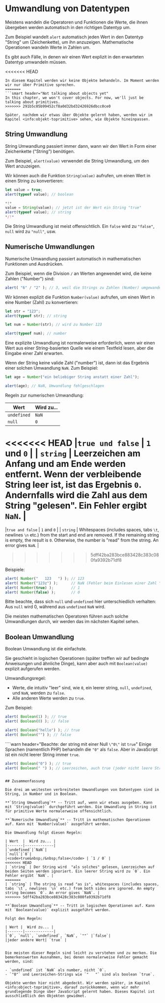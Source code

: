 # Umwandlung von Datentypen

Meistens wandeln die Operatoren und Funktionen die Werte, die ihnen übergeben werden automatisch in den richtigen Datentyp um.

Zum Beispiel wandelt `alert` automatisch jeden Wert in den Datentyp "String" um (Zeichenkette), um ihn anzuzeigen. Mathematische Operationen wandeln Werte in Zahlen um.

Es gibt auch Fälle, in denen wir einen Wert explizit in den erwarteten Datentyp umwandeln müssen.

<<<<<<< HEAD
```smart header="Noch nicht von Objekten sprechen"
In diesem Kapitel werden wir keine Objekte behandeln. Im Moment werden wir nur über Primitive sprechen.
=======
```smart header="Not talking about objects yet"
In this chapter, we won't cover objects. For now, we'll just be talking about primitives.
>>>>>>> 291b5c05b99452cf8a0d32bd32426926dbcc0ce0

Später, nachdem wir etwas über Objekte gelernt haben, werden wir im Kapitel <info:objekt-toprimitive> sehen, wie Objekte hineinpassen.
```

## String Umwandlung

String Umwandlung passiert immer dann, wann wir den Wert in Form einer Zeichenkette ("String") benötigen.

Zum Beispiel, `alert(value)` verwendet die String Umwandlung, um den Wert anzuzeigen.

Wir können auch die Funktion `String(value)` aufrufen, um einen Wert in einen String zu konvertieren:

```js run
let value = true;
alert(typeof value); // boolean

*!*
value = String(value); // jetzt ist der Wert ein String "true"
alert(typeof value); // string
*/!*
```

Die String Umwandlung ist meist offensichtlich. Ein `false` wird zu `"false"`, `null` wird zu `"null"`, usw.

## Numerische Umwandlungen

Numerische Umwandlung passiert automatisch in mathematischen Funktionen und Ausdrücken.

Zum Beispiel, wenn die Division `/` an Werten angewendet wird, die keine Zahlen ("Number") sind:

```js run
alert( "6" / "2" ); // 3, weil die Strings zu Zahlen (Number) umgewandelt werden
```

Wir können explizit die Funktion `Number(value)` aufrufen, um einen Wert in eine Number (Zahl) zu konvertieren:

```js run
let str = "123";
alert(typeof str); // string

let num = Number(str); // wird zu Number 123

alert(typeof num); // number
```

Eine explizite Umwandlung ist normalerweise erforderlich, wenn wir einen Wert aus einer String-basierten Quelle wie einem Textfeld lesen, aber die Eingabe einer Zahl erwarten.

Wenn der String keine valide Zahl ("number") ist, dann ist das Ergebnis einer solchen Umwandlung `NaN`. Zum Beispiel:

```js run
let age = Number("ein beliebiger String anstatt einer Zahl");

alert(age); // NaN, Umwandlung fehlgeschlagen
```

Regeln zur numerischen Umwandlung:

| Wert  |  Wird zu... |
|-------|-------------|
|`undefined`|`NaN`|
|`null`|`0`|
<<<<<<< HEAD
|<code>true&nbsp;und&nbsp;false</code> | `1` und `0` |
| `string` | Leerzeichen am Anfang und am Ende werden entfernt. Wenn der verbleibende String leer ist, ist das Ergebnis `0`. Andernfalls wird die Zahl aus dem String "gelesen". Ein Fehler ergibt `NaN`. |
=======
|<code>true&nbsp;and&nbsp;false</code> | `1` and `0` |
| `string` | Whitespaces (includes spaces, tabs `\t`, newlines `\n` etc.) from the start and end are removed. If the remaining string is empty, the result is `0`. Otherwise, the number is "read" from the string. An error gives `NaN`. |
>>>>>>> 5dff42ba283bce883428c383c080fa9392b71df8

Beispiele:

```js run
alert( Number("   123   ") ); // 123
alert( Number("123z") );      // NaN (Fehler beim Einlesen einer Zahl "z")
alert( Number(true) );        // 1
alert( Number(false) );       // 0
```

Bitte beachte, dass sich `null` und `undefined` hier unterschiedlich verhalten: Aus `null` wird 0, während aus `undefined` `NaN` wird.

Die meisten mathematischen Operatoren führen auch solche Umwandlungen durch, wir werden das im nächsten Kapitel sehen.

## Boolean Umwandlung

Boolean Umwandlung ist die einfachste.

Sie geschieht in logischen Operationen (später treffen wir auf bedingte Anweisungen und ähnliche Dinge), kann aber auch mit `Boolean(value)` explizit aufgerufen werden.

Umwandlungsregel:

- Werte, die intuitiv "leer" sind, wie `0`, ein leerer string, `null`, `undefined`, und `NaN`, werden zu `false`.
- Alle anderen Werte werden zu `true`.

Zum Beispiel:

```js run
alert( Boolean(1) ); // true
alert( Boolean(0) ); // false

alert( Boolean("hello") ); // true
alert( Boolean("") ); // false
```

````warn header="Beachte: der string mit einer Null `\"0\"` ist `true`"
Einige Sprachen (namentlich PHP) behandeln die `"0"` als `false`. Aber in JavaScript ist ein nicht leerer String immer `true`.

```js run
alert( Boolean("0") ); // true
alert( Boolean(" ") ); // Leerzeichen, auch true (jeder nicht leere String ist true)
```
````

## Zusammenfassung

Die drei am weitesten verbreiteten Umwandlungen von Datentypen sind in String, in Number und in Boolean.

**`String Umwandlung`** -- Tritt auf, wenn wir etwas ausgeben. Kann mit `String(value)` durchgeführt werden. Die Umwandlung in String ist für primitive Werte normalerweise offensichtlich.

**`Numerische Umwandlung`** -- Tritt in mathematischen Operationen auf. Kann mit `Number(value)` ausgeführt werden.

Die Umwandlung folgt diesen Regeln:

| Wert  |  Wird zu... |
|-------|-------------|
|`undefined`|`NaN`|
|`null`|`0`|
|<code>true&nbsp;/&nbsp;false</code> | `1 / 0` |
<<<<<<< HEAD
| `string` | Der String wird  "als solches" gelesen, Leerzeichen auf beiden Seiten werden ignoriert. Ein leerer String wird zu `0`. Ein Fehler ergibt `NaN`. |
=======
| `string` | The string is read "as is", whitespaces (includes spaces, tabs `\t`, newlines `\n` etc.) from both sides are ignored. An empty string becomes `0`. An error gives `NaN`. |
>>>>>>> 5dff42ba283bce883428c383c080fa9392b71df8

**`Boolean Umwandlung`** -- Tritt in logischen Operationen auf. Kann mit `Boolean(value)` explizit ausgeführt werden.

Folgt den Regeln:

| Wert |  Wird zu... |
|-------|-------------|
|`0`, `null`, `undefined`, `NaN`, `""` |`false`|
|jeder andere Wert| `true` |


Die meisten dieser Regeln sind leicht zu verstehen und zu merken. Die bemerkenswerten Ausnahmen, bei denen normalerweise Fehler gemacht werden, sind:

- `undefined` ist `NaN` als number, nicht `0`.
- `"0"` und Leerzeichen-Strings wie `"   "` sind als boolean `true`.

Objekte werden hier nicht abgedeckt. Wir werden später, im Kapitel <info:object-toprimitive>, darauf zurückkommen, wenn wir mehr grundlegende Dinge über JavaScript gelernt haben. Dieses Kapitel ist ausschließlich den Objekten gewidmet.
